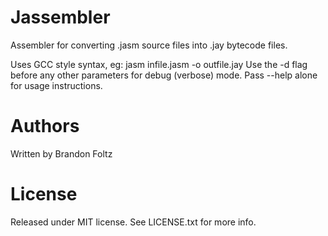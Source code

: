 Jassembler
==========

Assembler for converting .jasm source files into .jay bytecode files.

Uses GCC style syntax, eg: jasm infile.jasm -o outfile.jay
Use the -d flag before any other parameters for debug (verbose) mode.
Pass --help alone for usage instructions. 

Authors
=======

Written by Brandon Foltz

License
=======

Released under MIT license. See LICENSE.txt for more info.

